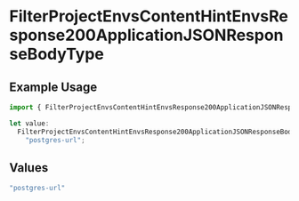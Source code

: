 # FilterProjectEnvsContentHintEnvsResponse200ApplicationJSONResponseBodyType

## Example Usage

```typescript
import { FilterProjectEnvsContentHintEnvsResponse200ApplicationJSONResponseBodyType } from "@vercel/sdk/models/operations";

let value:
  FilterProjectEnvsContentHintEnvsResponse200ApplicationJSONResponseBodyType =
    "postgres-url";
```

## Values

```typescript
"postgres-url"
```